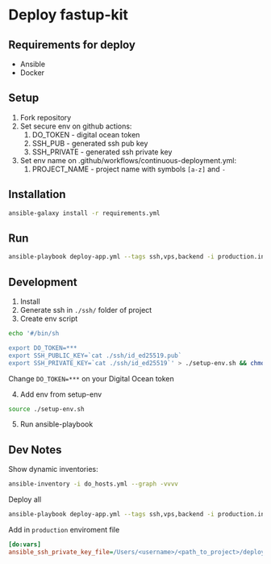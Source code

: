 # Deploy fastup-kit

## Requirements for deploy
* Ansible
* Docker

## Setup
1. Fork repository
2. Set secure env on github actions:
    1. DO_TOKEN - digital ocean token
    2. SSH_PUB - generated ssh pub key
    3. SSH_PRIVATE - generated ssh private key
3. Set env name on .github/workflows/continuous-deployment.yml:
    1. PROJECT_NAME - project name with symbols `[a-z]` and `-`

## Installation
```sh
ansible-galaxy install -r requirements.yml
```

## Run
```sh
ansible-playbook deploy-app.yml --tags ssh,vps,backend -i production.ini -i do_hosts.yml -vvvv
```

## Development
1. Install
2. Generate ssh in `./ssh/` folder of project
3. Create env script
```sh
echo '#/bin/sh

export DO_TOKEN=***
export SSH_PUBLIC_KEY=`cat ./ssh/id_ed25519.pub`
export SSH_PRIVATE_KEY=`cat ./ssh/id_ed25519`' > ./setup-env.sh && chmod +x ./setup-env.sh
```
Change `DO_TOKEN=***` on your Digital Ocean token

4. Add env from setup-env
```sh
source ./setup-env.sh
```
5. Run ansible-playbook

## Dev Notes
Show dynamic inventories:
```sh
ansible-inventory -i do_hosts.yml --graph -vvvv
```

Deploy all
```sh
ansible-playbook deploy-app.yml --tags ssh,vps,backend -i production.ini -i do_hosts.yml -vvvv
```

Add in `production` enviroment file
```ini
[do:vars]
ansible_ssh_private_key_file=/Users/<username>/<path_to_project>/deploy/ssh/id_ed25519
```